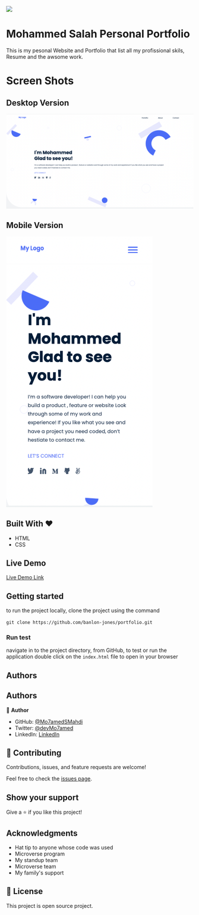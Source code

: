 ![](https://img.shields.io/badge/Microverse-blueviolet)

# Mohammed Salah Personal Portfolio

This is my pesonal Website and Portfolio that list all my profissional skils, Resume and the awsome work.

# Screen Shots

## Desktop Version

![screenshot](./images/ScreenShots/ScreenShot1.png)

## Mobile Version

![screenshot](./images/ScreenShots/mobile-ScreenShot1.png)

## Built With &hearts;

- HTML
- CSS

## Live Demo

[Live Demo Link](https://mo7amedsmahdi.github.io/Personal-Portfolio/)

## Getting started

to run the project locally, clone the project using the command

`git clone https://github.com/banlon-jones/portfolio.git`

### Run test

navigate in to the project directory, from GitHub,
to test or run the application double click on the `index.html` file to open in your browser

## Authors

## Authors

👤 **Author**

- GitHub: [@Mo7amedSMahdi](https://github.com/Mo7amedSMahdi)
- Twitter: [@devMo7amed](https://twitter.com/devMo7amed)
- LinkedIn: [LinkedIn](https://www.linkedin.com/in/mohammed-mahdi-b20340162/)

## 🤝 Contributing

Contributions, issues, and feature requests are welcome!

Feel free to check the [issues page](../../issues/).

## Show your support

Give a ⭐️ if you like this project!

## Acknowledgments

- Hat tip to anyone whose code was used
- Microverse program
- My standup team
- Microverse team
- My family's support

## 📝 License

This project is open source project.
